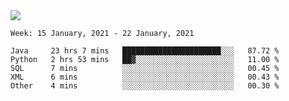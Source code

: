 <!--
**Mat2ja/Mat2ja** is a ✨ _special_ ✨ repository because its `README.md` (this file) appears on your GitHub profile.

Here are some ideas to get you started:

- 🔭 I’m currently working on ...
- 🌱 I’m currently learning ...
- 👯 I’m looking to collaborate on ...
- 🤔 I’m looking for help with ...
- 💬 Ask me about ...
- 📫 How to reach me: ...
- 😄 Pronouns: ...
- ⚡ Fun fact: ...
-->

<img src='https://media.giphy.com/media/xT9IgG50Fb7Mi0prBC/giphy.gif'>

<!--START_SECTION:waka-->
```text
Week: 15 January, 2021 - 22 January, 2021

Java     23 hrs 7 mins   ██████████████████████░░░   87.72 % 
Python   2 hrs 53 mins   ██▓░░░░░░░░░░░░░░░░░░░░░░   11.00 % 
SQL      7 mins          ░░░░░░░░░░░░░░░░░░░░░░░░░   00.45 % 
XML      6 mins          ░░░░░░░░░░░░░░░░░░░░░░░░░   00.43 % 
Other    4 mins          ░░░░░░░░░░░░░░░░░░░░░░░░░   00.30 % 
```
<!--END_SECTION:waka-->
